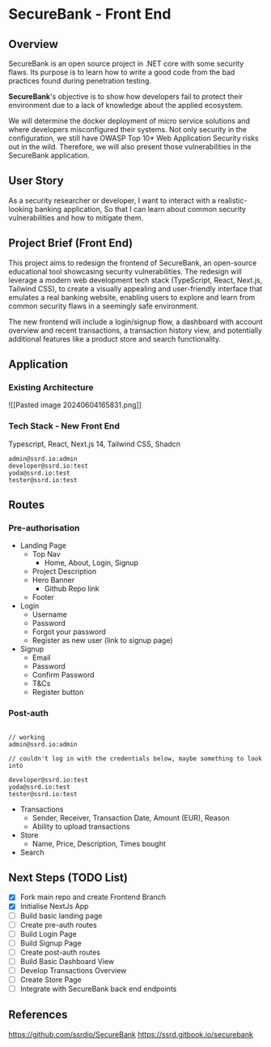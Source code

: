 # SecureBank - Front End 

## Overview
SecureBank is an open source project in .NET core with some security flaws. Its purpose is to learn how to write a good code from the bad practices found during penetration testing.

**SecureBank**'s objective is to show how developers fail to protect their environment due to a lack of knowledge about the applied ecosystem. 

We will determine the docker deployment of micro service solutions and where developers misconfigured their systems. Not only security in the configuration, we still have OWASP Top 10* Web Application Security risks out in the wild. Therefore, we will also present those vulnerabilities in the SecureBank application.

## User Story 

As a security researcher or developer, I want to interact with a realistic-looking banking application, So that I can learn about common security vulnerabilities and how to mitigate them.


## Project Brief (Front End)

This project aims to redesign the frontend of SecureBank, an open-source educational tool showcasing security vulnerabilities. The redesign will leverage a modern web  development tech stack (TypeScript, React, Next.js, Tailwind CSS), to create a visually appealing and user-friendly interface that emulates a real banking website, enabling users to explore and learn from common security flaws in a seemingly safe environment. 

The new frontend will include a login/signup flow, a dashboard with account overview and recent transactions, a transaction history view, and potentially additional features like a product store and search functionality.

## Application

### Existing Architecture 
![[Pasted image 20240604165831.png]]


### Tech Stack - New Front End 

Typescript, React, Next.js 14, Tailwind CSS, Shadcn 


```
admin@ssrd.io:admin
developer@ssrd.io:test
yoda@ssrd.io:test
tester@ssrd.io:test
```


## Routes 

### Pre-authorisation 
- Landing Page
	- Top Nav 
		- Home, About, Login, Signup 
	- Project Description 
	- Hero Banner 
		- Github Repo link 
	- Footer 
- Login
	- Username 
	- Password 
	- Forgot your password 
	- Register as new user (link to signup page)
- Signup 
	- Email 
	- Password
	- Confirm Password
	- T&Cs 
	- Register button 
### Post-auth 

``` 

// working 
admin@ssrd.io:admin

// couldn't log in with the credentials below, maybe something to look into 

developer@ssrd.io:test
yoda@ssrd.io:test
tester@ssrd.io:test
```

* Transactions
	* Sender, Receiver, Transaction Date, Amount (EUR), Reason
	* Ability to upload transactions 
* Store
	* Name, Price, Description, Times bought
* Search 

## Next Steps (TODO List)

- [x] Fork main repo and create Frontend Branch
- [x] Initialise NextJs App
- [ ] Build basic landing page 
- [ ] Create pre-auth routes 
- [ ] Build Login Page
- [ ] Build Signup Page
- [ ] Create post-auth routes 
- [ ] Build Basic Dashboard View
- [ ] Develop Transactions Overview
- [ ] Create Store Page
- [ ] Integrate with SecureBank back end endpoints 

## References

https://github.com/ssrdio/SecureBank
https://ssrd.gitbook.io/securebank

